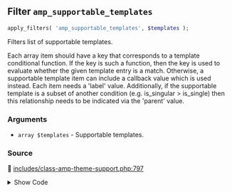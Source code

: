 ## Filter `amp_supportable_templates`

```php
apply_filters( 'amp_supportable_templates', $templates );
```

Filters list of supportable templates.

Each array item should have a key that corresponds to a template conditional function. If the key is such a function, then the key is used to evaluate whether the given template entry is a match. Otherwise, a supportable template item can include a callback value which is used instead. Each item needs a &#039;label&#039; value. Additionally, if the supportable template is a subset of another condition (e.g. is_singular &gt; is_single) then this relationship needs to be indicated via the &#039;parent&#039; value.

### Arguments

* `array $templates` - Supportable templates.

### Source

:link: [includes/class-amp-theme-support.php:797](/includes/class-amp-theme-support.php#L797)

<details>
<summary>Show Code</summary>

```php
$templates = apply_filters( 'amp_supportable_templates', $templates );
```

</details>
